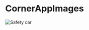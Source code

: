 # CornerAppImages

![Safety car](https://user-images.githubusercontent.com/24460555/79775596-c7b09d00-8334-11ea-940e-11f3ab35c80f.JPG)
